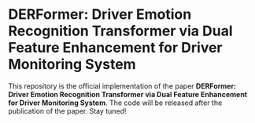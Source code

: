 # DERFormer: Driver Emotion Recognition Transformer via Dual Feature Enhancement for Driver Monitoring System

This repository is the official implementation of the paper **DERFormer: Driver Emotion Recognition Transformer via Dual Feature Enhancement for Driver Monitoring System**. The code will be released after the publication of the paper. Stay tuned!
